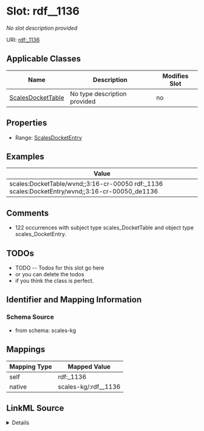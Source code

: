 

# Slot: rdf__1136


_No slot description provided_





URI: [rdf:_1136](http://www.w3.org/1999/02/22-rdf-syntax-ns#_1136)



<!-- no inheritance hierarchy -->





## Applicable Classes

| Name | Description | Modifies Slot |
| --- | --- | --- |
| [ScalesDocketTable](../classes/ScalesDocketTable.md) | No type description provided |  no  |







## Properties

* Range: [ScalesDocketEntry](../classes/ScalesDocketEntry.md)






## Examples

| Value |
| --- |
| scales:DocketTable/wvnd;;3:16-cr-00050 rdf:_1136 scales:DocketEntry/wvnd;;3:16-cr-00050_de1136 |

## Comments

* 122 occurrences with subject type scales_DocketTable and object type scales_DocketEntry.

## TODOs

* TODO -- Todos for this slot go here
* or you can delete the todos
* if you think the class is perfect.

## Identifier and Mapping Information







### Schema Source


* from schema: scales-kg




## Mappings

| Mapping Type | Mapped Value |
| ---  | ---  |
| self | rdf:_1136 |
| native | scales-kg/:rdf__1136 |




## LinkML Source

<details>
```yaml
name: rdf__1136
description: No slot description provided
todos:
- TODO -- Todos for this slot go here
- or you can delete the todos
- if you think the class is perfect.
comments:
- 122 occurrences with subject type scales_DocketTable and object type scales_DocketEntry.
examples:
- value: scales:DocketTable/wvnd;;3:16-cr-00050 rdf:_1136 scales:DocketEntry/wvnd;;3:16-cr-00050_de1136
from_schema: scales-kg
rank: 1000
slot_uri: rdf:_1136
alias: rdf__1136
domain_of:
- scales_DocketTable
range: scales_DocketEntry

```
</details>